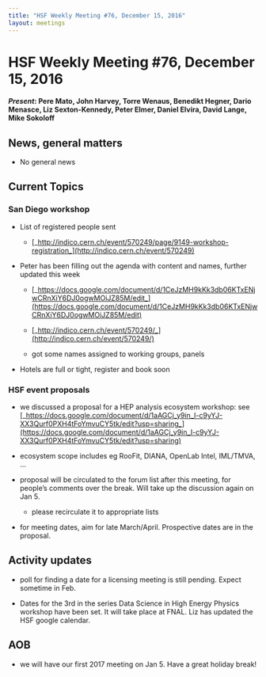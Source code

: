 ```yaml
---
title: "HSF Weekly Meeting #76, December 15, 2016"
layout: meetings
---
```


# HSF Weekly Meeting #76, December 15, 2016

#### _Present_: Pere Mato, John Harvey, Torre Wenaus, Benedikt Hegner, Dario Menasce, Liz Sexton-Kennedy, Peter Elmer, Daniel Elvira, David Lange, Mike Sokoloff

## News, general matters

- No general news

## Current Topics

### San Diego workshop

- List of registered people sent

  - [_http://indico.cern.ch/event/570249/page/9149-workshop-registration_](http://indico.cern.ch/event/570249)

- Peter has been filling out the agenda with content and names, further updated
  this week

  - [_https://docs.google.com/document/d/1CeJzMH9kKk3db06KTxENjwCRnXiY6DJ0ogwMOiJZ85M/edit_](https://docs.google.com/document/d/1CeJzMH9kKk3db06KTxENjwCRnXiY6DJ0ogwMOiJZ85M/edit)

  - [_http://indico.cern.ch/event/570249/_](http://indico.cern.ch/event/570249/)

  - got some names assigned to working groups, panels

- Hotels are full or tight, register and book soon

### HSF event proposals

- we discussed a proposal for a HEP analysis ecosystem workshop: see
  [_https://docs.google.com/document/d/1aAGCj_y9in_I-c9yYJ-XX3Qurf0PXH4tFoYmvuCY5tk/edit?usp=sharing_](https://docs.google.com/document/d/1aAGCj_y9in_I-c9yYJ-XX3Qurf0PXH4tFoYmvuCY5tk/edit?usp=sharing)

- ecosystem scope includes eg RooFit, DIANA, OpenLab Intel, IML/TMVA, …

- proposal will be circulated to the forum list after this meeting, for people’s
  comments over the break. Will take up the discussion again on Jan 5.

  - please recirculate it to appropriate lists

- for meeting dates, aim for late March/April. Prospective dates are in the
  proposal.

## Activity updates

- poll for finding a date for a licensing meeting is still pending. Expect
  sometime in Feb.

- Dates for the 3rd in the series Data Science in High Energy Physics workshop
  have been set. It will take place at FNAL. Liz has updated the HSF google
  calendar.

## AOB

- we will have our first 2017 meeting on Jan 5. Have a great holiday break!
